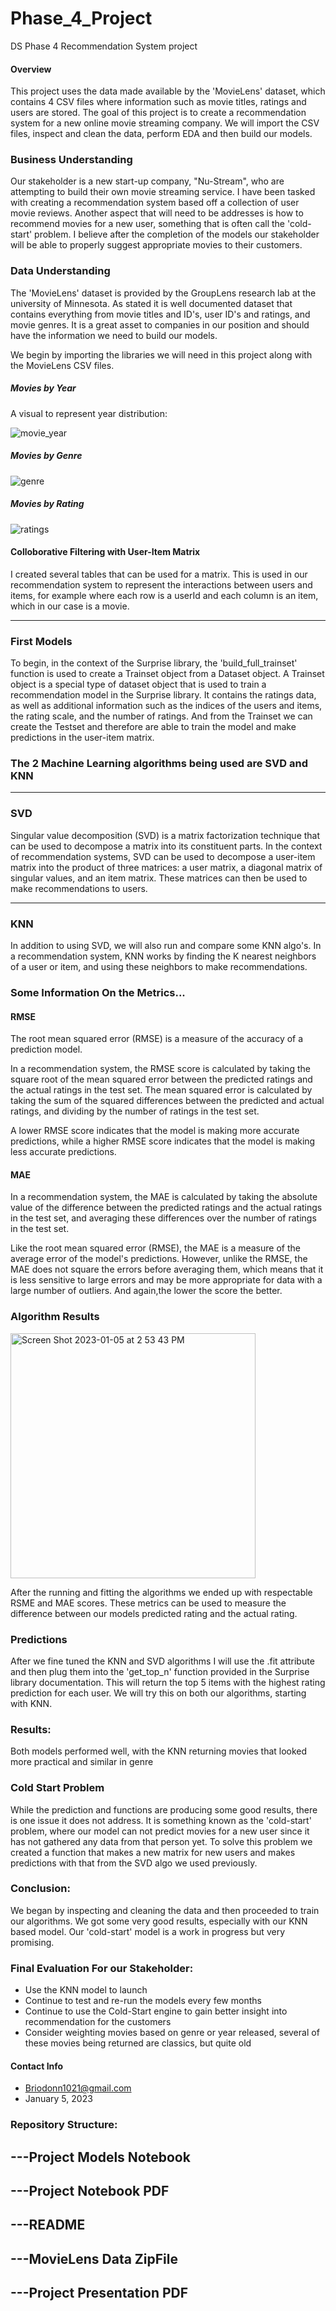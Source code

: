# Phase_4_Project
DS Phase 4 Recommendation System project
#### Overview

This project uses the data made available by the 'MovieLens' dataset, which contains 4 CSV files where information such as movie titles, ratings and users are stored. The goal of this project is to create a recommendation system for a new online movie streaming company. We will import the CSV files, inspect and clean the data, perform EDA and then build our models. 
### Business Understanding

Our stakeholder is a new start-up company, "Nu-Stream", who are attempting to build their own movie streaming service. I have been tasked with creating a recommendation system based off a collection of user movie reviews. Another aspect that will need to be addresses is how to recommend movies for a new user, something that is often call the 'cold-start' problem. 
I believe after the completion of the models our stakeholder will be able to properly suggest appropriate movies to their customers.


### Data Understanding
The 'MovieLens' dataset is provided by the GroupLens research lab at the university of Minnesota. As stated it is well documented dataset that contains everything from movie titles and ID's, user ID's and ratings, and movie genres. It is a great asset to companies in our position and should have the information we need to build our models. 

We begin by importing the libraries we will need in this project along with the MovieLens CSV files.

##### Movies by Year
A visual to represent year distribution:

![movie_year](https://user-images.githubusercontent.com/93612651/210814334-261a92ac-d927-4262-a0ff-3ff8e9272195.png)


##### Movies by Genre
![genre](https://user-images.githubusercontent.com/93612651/210814685-e90e96a8-93ce-4616-b134-903caaffbbb1.png)


##### Movies by Rating

![ratings](https://user-images.githubusercontent.com/93612651/210814789-1b67f96c-4e17-467e-8094-f23c04f805eb.png)




#### Colloborative Filtering with User-Item Matrix
I created several tables that can be used for a matrix. This is used in our recommendation system to represent the interactions between users and items, for example where each row is a userId and each column is an item, which in our case is a movie. 


****

### First Models

To begin, in the context of the Surprise library, the 'build_full_trainset' function is used to create a Trainset object from a Dataset object. A Trainset object is a special type of dataset object that is used to train a recommendation model in the Surprise library. It contains the ratings data, as well as additional information such as the indices of the users and items, the rating scale, and the number of ratings. And from the Trainset we can create the Testset and therefore are able to train the model and make predictions in the user-item matrix.

### The 2 Machine Learning algorithms being used are SVD and KNN

***
### SVD

Singular value decomposition (SVD) is a matrix factorization technique that can be used to decompose a matrix into its constituent parts. In the context of recommendation systems, SVD can be used to decompose a user-item matrix into the product of three matrices: a user matrix, a diagonal matrix of singular values, and an item matrix. These matrices can then be used to make recommendations to users.

***
### KNN
In addition to using SVD, we will also run and compare some KNN algo's.  In a recommendation system, KNN works by finding the K nearest neighbors of a user or item, and using these neighbors to make recommendations.

### Some Information On the Metrics...
#### RMSE
The root mean squared error (RMSE) is a measure of the accuracy of a prediction model. 

In a recommendation system, the RMSE score is calculated by taking the square root of the mean squared error between the predicted ratings and the actual ratings in the test set. The mean squared error is calculated by taking the sum of the squared differences between the predicted and actual ratings, and dividing by the number of ratings in the test set.

A lower RMSE score indicates that the model is making more accurate predictions, while a higher RMSE score indicates that the model is making less accurate predictions.

#### MAE

In a recommendation system, the MAE is calculated by taking the absolute value of the difference between the predicted ratings and the actual ratings in the test set, and averaging these differences over the number of ratings in the test set.

Like the root mean squared error (RMSE), the MAE is a measure of the average error of the model's predictions. However, unlike the RMSE, the MAE does not square the errors before averaging them, which means that it is less sensitive to large errors and may be more appropriate for data with a large number of outliers. And again,the lower the score the better.


### Algorithm Results

<img width="392" alt="Screen Shot 2023-01-05 at 2 53 43 PM" src="https://user-images.githubusercontent.com/93612651/210878059-f1fbfe35-1f1c-4171-8c8b-47cc3c1f1a08.png">


After the running and fitting the algorithms we ended up with respectable RSME and MAE scores. These metrics can be used to measure the difference between our models predicted rating and the actual rating.


### Predictions 
After we fine tuned the KNN and SVD algorithms I will use the .fit attribute and then plug them into the 'get_top_n' function provided in the Surprise library documentation. This will return the top 5 items with the highest rating prediction for each user. We will try this on both our algorithms, starting with KNN.

### Results:

Both models performed well, with the KNN returning movies that looked more practical and similar in genre

### Cold Start Problem

While the prediction and functions are producing some good results, there is one issue it does not address. It is something known as the 'cold-start' problem, where our model can not predict movies for a new user since it has not gathered any data from that person yet. 
To solve this problem we created a function that makes a new matrix for new users and makes predictions with that from the SVD algo we used previously.

### Conclusion:

We began by inspecting and cleaning the data and then proceeded to train our algorithms.
We got some very good results, especially with our KNN based model. Our 'cold-start' model is a work in progress but very promising. 

### Final Evaluation For our Stakeholder:

-  Use the KNN model to launch
-  Continue to test and re-run the models every few months
-  Continue to use the Cold-Start engine to gain better insight into recommendation for the customers
- Consider weighting movies based on genre or year released, several of these movies being returned are classics, but quite old


#### Contact Info
- Briodonn1021@gmail.com
- January 5, 2023



### Repository Structure:

## ---Project Models Notebook
## ---Project Notebook PDF
## ---README
## ---MovieLens Data ZipFile
## ---Project Presentation PDF
